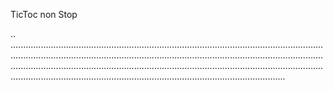 TicToc non Stop

..
.................................................................................................................................................................................................................................................................................................................................................................................................................................................................................................